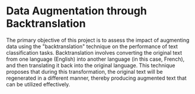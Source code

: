 # Data Augmentation through Backtranslation
The primary objective of this project is to assess the impact of augmenting data using the "backtranslation" technique on the performance of text classification tasks. Backtranslation involves converting the original text from one language (English) into another language (in this case, French), and then translating it back into the original language. This technique proposes that during this transformation, the original text will be regenerated in a different manner, thereby producing augmented text that can be utilized effectively.
